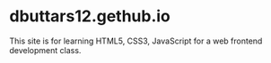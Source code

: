 # dbuttars12.gethub.io
This site is for learning HTML5, CSS3, JavaScript for a web frontend development class.
